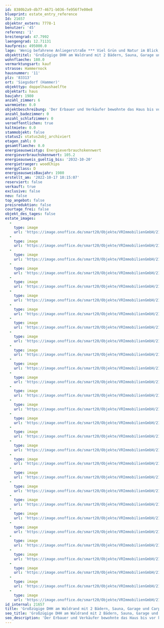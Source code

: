 ```yaml
---
id: 8380b2a9-db77-4671-b036-fe956f7e00e8
blueprint: estate_entry_reference
Id: 21657
objektnr_extern: 7778-1
benutzer: '45'
referenz: '1'
breitengrad: 47.7992
laengengrad: 12.71131
kaufpreis: 495000.0
lage: 'Wenig befahrene Anliegerstraße *** Viel Grün und Natur im Blick; nördlich befindet sich ein Waldhang *** Nur wenige Autominuten nach Siegsdorf mit Bahnhof, Geschäften, Ärzten, Freibad uvm. *** Schwimm- und Thermalbäder mit Saunaanlagen gibt es in Ruhpolding, Inzell oder Prien. Am Chiemsee und in den Bergen ist man ganz schnell wie auch in der Stadt Traunstein *** Salzburg ca. 20 Min. und Rosenheim ca. 30 Min.'
objekttitel: 'Großzügige DHH am Waldrand mit 2 Bädern, Sauna, Garage und Carport'
wohnflaeche: 180.0
vermarktungsart: kauf
strasse: Hammernock
hausnummer: '11'
plz: '83313'
ort: 'Siegsdorf (Hammer)'
objekttyp: doppelhaushaelfte
objektart: haus
baujahr: 1980
anzahl_zimmer: 6
warmmiete: 0.0
objektbeschreibung: 'Der Erbauer und Verkäufer bewohnte das Haus bis vor kurzem mit seiner Familie *** Die Südwest-Terrasse mit Garten davor ist von außen nicht einsehbar *** 2 Balkone und eine geräumige Dachterrasse über der großen Garage. Auf dieser Ebene befindet sich zur nördlichen Hangseite noch eine 1986 angebaute Hobbywerkstatt mit Waschbecken und eine Außentreppe ins EG *** Mitte der 90er wurde das Dach zur weiteren Wohnnutzung mit extra West-Balkon angehoben und ein 3-seitig geschlossener Carport entstand. Ein paar Jahre später folgte der Holzofeneinbau im Wohnzimmer und 2013 kam eine Aufdachdämmung samt neuer Dachdeckung *** Zum Gäste-WC im EG und dem Bad im OG kam noch ein Duschbad mit Sauna im DG. Im großen Speicherraum sind Küchenanschlüsse vorhanden; somit könnte eine kleine Einliegerwohnung entstehen *** Beheizung mittels zentraler, solarunterstützter Holzscheit-Heizung von 1997. Die ursprüngliche Ölheizung samt Tank im Haus wurden entfernt *** Praktischer Gartengeräteraum unterm Westbalkon *** Grundstücksanteil dieser nicht unterkellerten Haushälfte ca. 375 m² *** Platz für Autos im gepflasterten Hof und an der Straße *** Lastenfrei im Grundbuch *** Die östliche Haushälfte wird von der Eigentümerfamilie selbst mit 3 Kindern bewohnt'
anzahl_badezimmer: 0
anzahl_schlafzimmer: 0
veroeffentlichen: true
kaltmiete: 0.0
stammobjekt: false
status2: status2obj_archiviert
etagen_zahl: 0
gesamtflaeche: 0.0
energieausweistyp: Energieverbrauchskennwert
energieverbrauchskennwert: 105.2
energieausweis_gueltig_bis: '2032-10-20'
energietraeger: woodChips
energyClass: D
energieausweisBaujahr: 1980
erstellt_am: '2022-10-17 10:15:07'
reserviert: false
verkauft: true
exclusive: false
neu: false
top_angebot: false
preisreduktion: false
courtage_frei: false
objekt_des_tages: false
estate_images:
  -
    type: image
    url: 'https://image.onoffice.de/smart20/Objekte/VRImmobilienGmbH/21657/69b4e464-465e-48c2-9f24-afc70825fed7.jpg'
  -
    type: image
    url: 'https://image.onoffice.de/smart20/Objekte/VRImmobilienGmbH/21657/1a278fc4-e359-41e5-930c-5d45524a45a3.jpg'
  -
    type: image
    url: 'https://image.onoffice.de/smart20/Objekte/VRImmobilienGmbH/21657/9995a895-0602-45e3-8c4d-70a3a56a3789.jpg'
  -
    type: image
    url: 'https://image.onoffice.de/smart20/Objekte/VRImmobilienGmbH/21657/6bca4465-63fe-4eab-98b5-d0cb6bf9b646.jpg'
  -
    type: image
    url: 'https://image.onoffice.de/smart20/Objekte/VRImmobilienGmbH/21657/fd1dd004-aee5-4719-a885-f3ab994512ea.jpg'
  -
    type: image
    url: 'https://image.onoffice.de/smart20/Objekte/VRImmobilienGmbH/21657/f0bfe9ff-4f80-4519-bdd2-3098a37334d9.jpg'
  -
    type: image
    url: 'https://image.onoffice.de/smart20/Objekte/VRImmobilienGmbH/21657/c2ce70ed-ce89-4830-9d8d-c2e828006eff.jpg'
  -
    type: image
    url: 'https://image.onoffice.de/smart20/Objekte/VRImmobilienGmbH/21657/0addae64-6aed-48d2-a479-af7ca7b60298.jpg'
  -
    type: image
    url: 'https://image.onoffice.de/smart20/Objekte/VRImmobilienGmbH/21657/22a9c390-b32e-475b-a64e-65299f5a950a.jpg'
  -
    type: image
    url: 'https://image.onoffice.de/smart20/Objekte/VRImmobilienGmbH/21657/a9994490-8512-459a-9baf-41b8ce1dfd94.jpg'
  -
    type: image
    url: 'https://image.onoffice.de/smart20/Objekte/VRImmobilienGmbH/21657/25fee8d5-96dd-4be2-8d62-12795db592ce.jpg'
  -
    type: image
    url: 'https://image.onoffice.de/smart20/Objekte/VRImmobilienGmbH/21657/8afdd7ca-ca3d-4390-a68f-89531f0b8f1d.jpg'
  -
    type: image
    url: 'https://image.onoffice.de/smart20/Objekte/VRImmobilienGmbH/21657/39fe541d-7723-4892-99b9-bc38637e9d52.jpg'
  -
    type: image
    url: 'https://image.onoffice.de/smart20/Objekte/VRImmobilienGmbH/21657/a7f732f2-164d-42a1-857f-a8c1f229a3e5.jpg'
  -
    type: image
    url: 'https://image.onoffice.de/smart20/Objekte/VRImmobilienGmbH/21657/d4d40875-37e8-4c1b-8b11-1393d389dfec.jpg'
  -
    type: image
    url: 'https://image.onoffice.de/smart20/Objekte/VRImmobilienGmbH/21657/032ea29b-02d2-4c5d-919f-ad01141f6a74.jpg'
  -
    type: image
    url: 'https://image.onoffice.de/smart20/Objekte/VRImmobilienGmbH/21657/1960f2f2-49e8-49a2-8da7-64227463c826.jpg'
  -
    type: image
    url: 'https://image.onoffice.de/smart20/Objekte/VRImmobilienGmbH/21657/7d3de585-63f3-49f1-93f8-f954c6b75c6d.jpg'
  -
    type: image
    url: 'https://image.onoffice.de/smart20/Objekte/VRImmobilienGmbH/21657/3347ef00-f55f-4463-929f-35d218067903.jpg'
  -
    type: image
    url: 'https://image.onoffice.de/smart20/Objekte/VRImmobilienGmbH/21657/d9ea1649-3a1a-4cec-b497-fe1268811641.jpg'
  -
    type: image
    url: 'https://image.onoffice.de/smart20/Objekte/VRImmobilienGmbH/21657/64bb1691-f9d4-4080-bb15-472d486f9f36.jpg'
  -
    type: image
    url: 'https://image.onoffice.de/smart20/Objekte/VRImmobilienGmbH/21657/581a4a29-e3be-456b-89ff-c54240d1c709.jpg'
  -
    type: image
    url: 'https://image.onoffice.de/smart20/Objekte/VRImmobilienGmbH/21657/c69dade5-98ba-4489-aa10-a9781dc85fcf.jpg'
  -
    type: image
    url: 'https://image.onoffice.de/smart20/Objekte/VRImmobilienGmbH/21657/edaed454-3a8c-41c3-bc7d-0458e84cc34c.jpg'
  -
    type: image
    url: 'https://image.onoffice.de/smart20/Objekte/VRImmobilienGmbH/21657/fd5b776d-8f29-4a29-890b-89315776cac3.jpg'
  -
    type: image
    url: 'https://image.onoffice.de/smart20/Objekte/VRImmobilienGmbH/21657/b149cc4c-75e5-4022-aeb7-139ca92efb41.jpg'
  -
    type: image
    url: 'https://image.onoffice.de/smart20/Objekte/VRImmobilienGmbH/21657/1e00a8e7-92d9-4b7c-96c6-98f946ada7eb.jpg'
  -
    type: image
    url: 'https://image.onoffice.de/smart20/Objekte/VRImmobilienGmbH/21657/fe0eaf70-f6f7-4c4d-885a-d79249853967.jpg'
id_internal: 21657
title: 'Großzügige DHH am Waldrand mit 2 Bädern, Sauna, Garage und Carport'
seo_title: 'Großzügige DHH am Waldrand mit 2 Bädern, Sauna, Garage und Carport'
seo_description: 'Der Erbauer und Verkäufer bewohnte das Haus bis vor kurzem mit seiner Familie *** Die Südwest-Terrasse mit Garten davor ist von außen nicht einsehbar *** 2 B'
---
```

